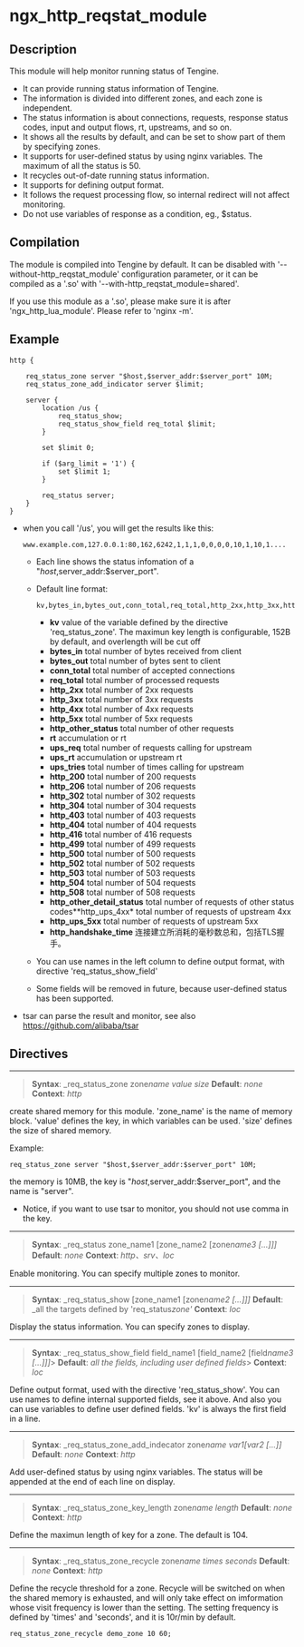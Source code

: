 # ngx_http_reqstat_module

## Description

This module will help monitor running status of Tengine.

- It can provide running status information of Tengine.
- The information is divided into different zones, and each zone is independent.
- The status information is about connections, requests, response status codes, input and output flows,
  rt, upstreams, and so on.
- It shows all the results by default, and can be set to show part of them by specifying zones.
- It supports for user-defined status by using nginx variables. The maximum of all the status is 50.
- It recycles out-of-date running status information.
- It supports for defining output format.
- It follows the request processing flow, so internal redirect will not affect monitoring.
- Do not use variables of response as a condition, eg., $status.

## Compilation

The module is compiled into Tengine by default. It can be disabled with '--without-http_reqstat_module'
configuration parameter, or it can be compiled as a '.so' with '--with-http_reqstat_module=shared'.

If you use this module as a '.so', please make sure it is after 'ngx_http_lua_module'. Please refer to
'nginx -m'.

## Example

```
http {

    req_status_zone server "$host,$server_addr:$server_port" 10M;
    req_status_zone_add_indicator server $limit;

    server {
        location /us {
            req_status_show;
            req_status_show_field req_total $limit;
        }

        set $limit 0;

        if ($arg_limit = '1') {
            set $limit 1;
        }

        req_status server;
    }
}
```

- when you call '/us', you will get the results like this:

  ```
  www.example.com,127.0.0.1:80,162,6242,1,1,1,0,0,0,0,10,1,10,1....
  ```

  - Each line shows the status infomation of a "$host,$server_addr:$server_port".

  - Default line format:

    ```
    kv,bytes_in,bytes_out,conn_total,req_total,http_2xx,http_3xx,http_4xx,http_5xx,http_other_status,rt,ups_req,ups_rt,ups_tries,http_200,http_206,http_302,http_304,http_403,http_404,http_416,http_499,http_500,http_502,http_503,http_504,http_508,http_other_detail_status,http_ups_4xx,http_ups_5xx,http_handshake_time
    ```

    - **kv** value of the variable defined by the directive 'req_status_zone'. The maximun key length is configurable, 152B by default, and overlength will be cut off
    - **bytes_in** total number of bytes received from client
    - **bytes_out** total number of bytes sent to client
    - **conn_total** total number of accepted connections
    - **req_total** total number of processed requests
    - **http_2xx** total number of 2xx requests
    - **http_3xx** total number of 3xx requests
    - **http_4xx** total number of 4xx requests
    - **http_5xx** total number of 5xx requests
    - **http_other_status** total number of other requests
    - **rt** accumulation or rt
    - **ups_req** total number of requests calling for upstream
    - **ups_rt** accumulation or upstream rt
    - **ups_tries** total number of times calling for upstream
    - **http_200** total number of 200 requests
    - **http_206** total number of 206 requests
    - **http_302** total number of 302 requests
    - **http_304** total number of 304 requests
    - **http_403** total number of 403 requests
    - **http_404** total number of 404 requests
    - **http_416** total number of 416 requests
    - **http_499** total number of 499 requests
    - **http_500** total number of 500 requests
    - **http_502** total number of 502 requests
    - **http_503** total number of 503 requests
    - **http_504** total number of 504 requests
    - **http_508** total number of 508 requests
    - **http_other_detail_status** total number of requests of other status codes**http_ups_4xx* total number of requests of upstream 4xx
    - **http_ups_5xx** total number of requests of upstream 5xx
    - **http_handshake_time** 连接建立所消耗的毫秒数总和，包括TLS握手。

  - You can use names in the left column to define output format, with directive 'req_status_show_field'

  - Some fields will be removed in future, because user-defined status has been supported.

- tsar can parse the result and monitor, see also <https://github.com/alibaba/tsar>

## Directives

------

> **Syntax**: _req_status_zone zone*name value size*
> **Default**: *none*
> **Context**: *http*

create shared memory for this module. 'zone_name' is the name of memory block.
'value' defines the key, in which variables can be used.
'size' defines the size of shared memory.

Example:

```
req_status_zone server "$host,$server_addr:$server_port" 10M;
```

the memory is 10MB, the key is "$host,$server_addr:$server_port", and the name is "server".

- Notice, if you want to use tsar to monitor, you should not use comma in the key.

------

> **Syntax**: _req_status zone_name1 [zone_name2 [zone*name3 [...]]]*
> **Default**: *none*
> **Context**: *http、srv、loc*

Enable monitoring. You can specify multiple zones to monitor.

------

> **Syntax**: _req_status_show [zone_name1 [zone*name2 [...]]]*
> **Default**: _all the targets defined by 'req_status*zone'*
> **Context**: *loc*

Display the status information. You can specify zones to display.

------

> **Syntax**: _req_status_show_field field_name1 [field_name2 [field*name3 [...]]]*>
> **Default**: *all the fields, including user defined fields*>
> **Context**: *loc*

Define output format, used with the directive 'req_status_show'. You can use names
to define internal supported fields, see it above. And also you can use variables
to define user defined fields. 'kv' is always the first field in a line.

------

> **Syntax**: _req_status_zone_add_indecator zone*name $var1 [$var2 [...]]*
> **Default**: *none*
> **Context**: *http*

Add user-defined status by using nginx variables. The status will be appended at the end of each line on display.

------

> **Syntax**: _req_status_zone_key_length zone*name length*
> **Default**: *none*
> **Context**: *http*

Define the maximun length of key for a zone. The default is 104.

------

> **Syntax**: _req_status_zone_recycle zone*name times seconds*
> **Default**: *none*
> **Context**: *http*

Define the recycle threshold for a zone. Recycle will be switched on when the shared memory is exhausted,
and will only take effect on imformation whose visit frequency is lower than the setting.
The setting frequency is defined by 'times' and 'seconds', and it is 10r/min by default.

```
req_status_zone_recycle demo_zone 10 60;
```